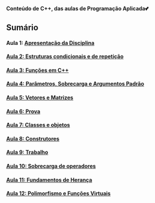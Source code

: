 <h4> Conteúdo de C++, das aulas de Programação Aplicada💕</h4>
<h2>Sumário</h2>
<h4>Aula 1: <a href="https://github.com/MaineCalabrezi13/ProgramacaoAplicada/tree/main/Aula%2005.08">Apresentação da Disciplina</h4>
<h4>Aula 2: <a href="https://github.com/MaineCalabrezi13/ProgramacaoAplicada/tree/main/Aula%2012.08">Estruturas condicionais e de repetição</h4>
<h4>Aula 3: <a href="https://github.com/MaineCalabrezi13/ProgramacaoAplicada/tree/main/Aula%2019.08">Funções em C++</h4>
<h4>Aula 4: <a href="https://github.com/MaineCalabrezi13/ProgramacaoAplicada/tree/main/Aula%2026.08">Parâmetros, Sobrecarga e Argumentos Padrão</h4>
<h4>Aula 5: <a href="https://github.com/MaineCalabrezi13/ProgramacaoAplicada/tree/main/02.09">Vetores e Matrizes</h4>
<h4>Aula 6: Prova</h4>
<h4>Aula 7: <a href="https://github.com/MaineCalabrezi13/ProgramacaoAplicada/tree/main/Aula%2016.09">Classes e objetos</h4>
<h4>Aula 8: <a href="https://github.com/MaineCalabrezi13/ProgramacaoAplicada/tree/main/Aula%2023.09">Construtores</h4>
<h4>Aula 9: <a href="https://github.com/MaineCalabrezi13/ProgramacaoAplicada/tree/main/Aula%2030.09">Trabalho</h4>
<h4>Aula 10: <a href="https://github.com/MaineCalabrezi13/ProgramacaoAplicada/tree/main/07.10">Sobrecarga de operadores</h4>
<h4>Aula 11: <a href="https://github.com/MaineCalabrezi13/ProgramacaoAplicada/tree/main/Aula%2021.10">Fundamentos de Herança</h4>
<h4>Aula 12: <a href="https://github.com/MaineCalabrezi13/ProgramacaoAplicada/tree/main/Aula%2004.11">Polimorfismo e Funções Virtuais</h4>







